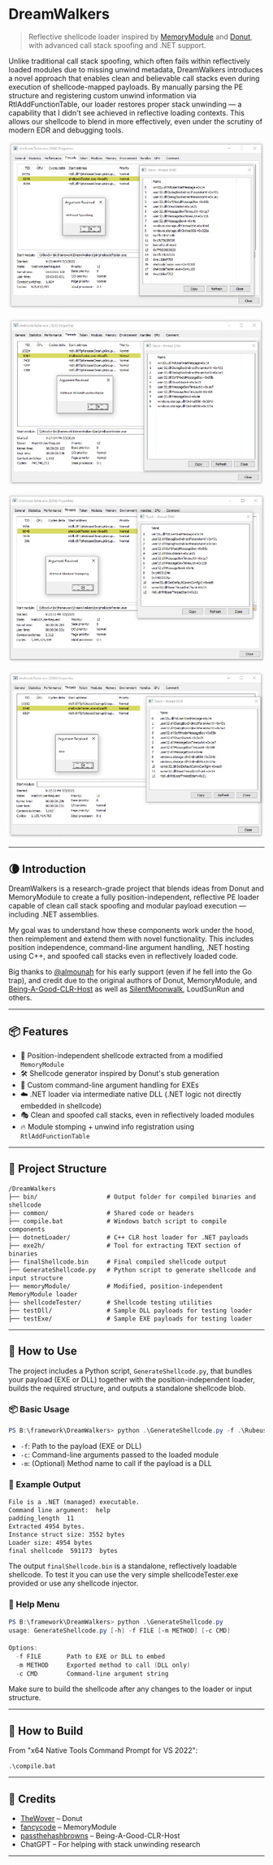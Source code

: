 # DreamWalkers

> Reflective shellcode loader inspired by [MemoryModule](https://github.com/fancycode/MemoryModule) and [Donut](https://github.com/TheWover/donut), with advanced call stack spoofing and .NET support.

Unlike traditional call stack spoofing, which often fails within reflectively loaded modules due to missing unwind metadata, DreamWalkers introduces a novel approach that enables clean and believable call stacks even during execution of shellcode-mapped payloads. By manually parsing the PE structure and registering custom unwind information via RtlAddFunctionTable, our loader restores proper stack unwinding — a capability that I didn't see achieved in reflective loading contexts. This allows our shellcode to blend in more effectively, even under the scrutiny of modern EDR and debugging tools.

![WithoutSpoofing](./images/WithoutSpoofing.png)

![WithoutRtlAddFunctionTable](./images/WithoutRtlAddFunctionTable.png)

![WithoutMS](./images/WithoutMS.png)

![CleanStack](./images/CleanStack.png)

---

## 🌘 Introduction

DreamWalkers is a research-grade project that blends ideas from Donut and MemoryModule to create a fully position-independent, reflective PE loader capable of clean call stack spoofing and modular payload execution — including .NET assemblies.

My goal was to understand how these components work under the hood, then reimplement and extend them with novel functionality. This includes position independence, command-line argument handling, .NET hosting using C++, and spoofed call stacks even in reflectively loaded code.

Big thanks to [@almounah](https://github.com/almounah) for his early support (even if he fell into the Go trap), and credit due to the original authors of Donut, MemoryModule, and [Being-A-Good-CLR-Host](https://github.com/passthehashbrowns/Being-A-Good-CLR-Host) as well as [SilentMoonwalk](https://github.com/klezVirus/SilentMoonwalk), LoudSunRun and others.

---

## 📦 Features

- 🧬 Position-independent shellcode extracted from a modified `MemoryModule`
- 🛠️ Shellcode generator inspired by Donut's stub generation
- 📝 Custom command-line argument handling for EXEs
- ☁️ .NET loader via intermediate native DLL (.NET logic not directly embedded in shellcode)
- 🎭 Clean and spoofed call stacks, even in reflectively loaded modules
- 🔥 Module stomping + unwind info registration using `RtlAddFunctionTable`

---

## 📁 Project Structure

```
/DreamWalkers
├── bin/                   # Output folder for compiled binaries and shellcode
├── common/                # Shared code or headers
├── compile.bat            # Windows batch script to compile components
├── dotnetLoader/          # C++ CLR host loader for .NET payloads
├── exe2h/                 # Tool for extracting TEXT section of binaries
├── finalShellcode.bin     # Final compiled shellcode output
├── GenerateShellcode.py   # Python script to generate shellcode and input structure
├── memoryModule/          # Modified, position-independent MemoryModule loader
├── shellcodeTester/       # Shellcode testing utilities 
├── testDll/               # Sample DLL payloads for testing loader
├── testExe/               # Sample EXE payloads for testing loader

```

---

## 🚀 How to Use

The project includes a Python script, `GenerateShellcode.py`, that bundles your payload (EXE or DLL) together with the position-independent loader, builds the required structure, and outputs a standalone shellcode blob.

### 📦 Basic Usage

```powershell
PS B:\framework\DreamWalkers> python .\GenerateShellcode.py -f .\Rubeus.exe -c help
````

* `-f`: Path to the payload (EXE or DLL)
* `-c`: Command-line arguments passed to the loaded module
* `-m`: (Optional) Method name to call if the payload is a DLL

### 🧠 Example Output

```text
File is a .NET (managed) executable.
Command line argument:  help
padding_length  11
Extracted 4954 bytes.
Instance struct size: 3552 bytes
Loader size: 4954 bytes
final shellcode  591173  bytes
```

The output `finalShellcode.bin` is a standalone, reflectively loadable shellcode. To test it you can use the very simple shellcodeTester.exe provided or use any shellcode injector.

### 📘 Help Menu

```powershell
PS B:\framework\DreamWalkers> python .\GenerateShellcode.py
usage: GenerateShellcode.py [-h] -f FILE [-m METHOD] [-c CMD]

Options:
  -f FILE       Path to EXE or DLL to embed
  -m METHOD     Exported method to call (DLL only)
  -c CMD        Command-line argument string
```

Make sure to build the shellcode after any changes to the loader or input structure.

---

## 🚀 How to Build

From "x64 Native Tools Command Prompt for VS 2022":

```
.\compile.bat 
```

---

## 🧠 Credits

- [TheWover](https://github.com/TheWover) – Donut
- [fancycode](https://github.com/fancycode) – MemoryModule
- [passthehashbrowns](https://github.com/passthehashbrowns) – Being-A-Good-CLR-Host
- ChatGPT – For helping with stack unwinding research

---




